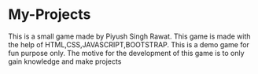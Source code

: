 # My-Projects
This is a small game made by Piyush Singh Rawat.
This game is made with the help of HTML,CSS,JAVASCRIPT,BOOTSTRAP.
This is a demo game for fun purpose only.
The motive for the development of this game is to only gain knowledge and make projects
